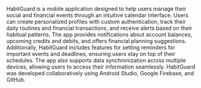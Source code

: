 HabitGuard is a mobile application designed to help users manage their social and financial events through an intuitive calendar interface. Users can create personalized profiles with custom authentication, track their daily routines and financial transactions, and receive alerts based on their habitual patterns. The app provides notifications about account balances, upcoming credits and debits, and offers financial planning suggestions. Additionally, HabitGuard includes features for setting reminders for important events and deadlines, ensuring users stay on top of their schedules. The app also supports data synchronization across multiple devices, allowing users to access their information seamlessly. HabitGuard was developed collaboratively using Android Studio, Google Firebase, and GitHub.
